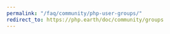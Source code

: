 ```yaml
---
permalink: "/faq/community/php-user-groups/"
redirect_to: https://php.earth/doc/community/groups
---
```

